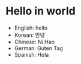 # Hello in world

- English: hello
- Korean: 안녕
- Chinese: Ni Hao
- German: Guten Tag
- Spanish: Hola
